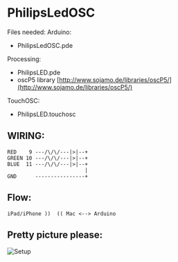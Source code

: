 PhilipsLedOSC
=============

Files needed:
Arduino:

  - PhilipsLedOSC.pde

Processing:

  - PhilipsLED.pde
  - oscP5 library [http://www.sojamo.de/libraries/oscP5/](http://www.sojamo.de/libraries/oscP5/)

TouchOSC:

  - PhilipsLED.touchosc


WIRING:
-------

    RED    9 ---/\/\/---|>|--+
    GREEN 10 ---/\/\/---|>|--+
    BLUE  11 ---/\/\/---|>|--+
                             |
    GND      ----------------+

Flow:
-----

    iPad/iPhone ))  (( Mac <--> Arduino

Pretty picture please:
----------------------

![Setup](http://gallery.me.com/berl/100028/IMG_1830/web.jpg?ver=129786029900010 "Setup")
